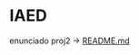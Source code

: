 # IAED
enunciado 
    proj2 -> [README.md](https://github.com/matildelopes/IAED/files/13799682/README.md)
